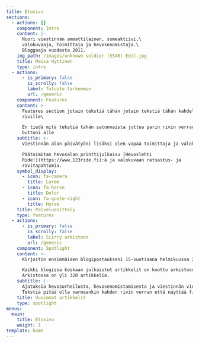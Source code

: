 ```yaml
---
title: Etusivu
sections:
  - actions: []
    component: Intro
    content: |-
      Nuori viestinnän ammattilainen, someaktiivi,\
      valokuvaaja, toimittaja ja hevosenomistaja.\
      Bloggaaja vuodesta 2011.
    img_path: /images/unknown soldier (5546)-Edit.jpg
    title: Maisa Hyttinen
    type: intro
  - actions:
      - is_primary: false
        is_scrolly: false
        label: Tutustu tarkemmin
        url: /generic
    component: Features
    content: >-
      Features section jotain tekstiä tähän jotain tekstiä tähän kahdelle
      riville\

      En tiedä mitä tekstiä tähän satunnaista juttua parin rivin verran ja ehkä
      buttoni alle
    subtitle: >-
      Viestinnän alan päivätyöni lisäksi olen vapaa toimittaja ja valokuvaaja.\

      Päätoimitan hevosalan printtijulkaisu [Hevoslehti
      Ride!](https://www.123ride.fi):ä ja valokuvaan ratsastus- ja
      ravitapahtumia.
    symbol_display:
      - icon: fa-camera
        title: Lorem
      - icon: fa-horse
        title: Dolor
      - icon: fa-quote-right
        title: Horse
    title: Palveluesittely
    type: features
  - actions:
      - is_primary: false
        is_scrolly: false
        label: Siirry arkistoon
        url: /generic
    component: Spotlight
    content: >-
      Kirjoitin ensimmäisen blogipostaukseni 15-vuotiaana helmikuussa 2011.\

      Kaikki blogissa koskaan julkaistut artikkelit on koottu arkistoon.
      Arkistossa on yli 320 artikkelia.
    subtitle: |-
      Ajatuksia hevosurheilusta, hevosenomistamisesta ja viestinnän vierestä.\
      Tekstiä pitää olla varmaankin kahden rivin verran että näyttää fiksulta.
    title: Uusimmat artikkelit
    type: spotlight
menus:
  main:
    title: Etusivu
    weight: 1
template: home
---
```

